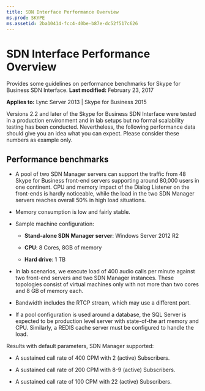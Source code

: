 ```yaml
---
title: SDN Interface Performance Overview
ms.prod: SKYPE
ms.assetid: 2ba10414-fcc4-40be-b87e-dc52f517c626
---
```



# SDN Interface Performance Overview
Provides some guidelines on performance benchmarks for Skype for Business SDN Interface.
 **Last modified:** February 23, 2017
  
    
    

**Applies to:** Lync Server 2013 | Skype for Business 2015
 
Versions 2.2 and later of the Skype for Business SDN Interface were tested in a production environment and in lab setups but no formal scalability testing has been conducted. Nevertheless, the following performance data should give you an idea what you can expect. Please consider these numbers as example only.
  
    
    


## Performance benchmarks


- A pool of two SDN Manager servers can support the traffic from 48 Skype for Business front-end servers supporting around 80,000 users in one continent. CPU and memory impact of the Dialog Listener on the front-ends is hardly noticeable, while the load in the two SDN Manager servers reaches overall 50% in high load situations.
    
  
- Memory consumption is low and fairly stable.
    
  
- Sample machine configuration:
    
  - **Stand-alone SDN Manager server**: Windows Server 2012 R2
    
  
  - **CPU**: 8 Cores, 8GB of memory
    
  
  - **Hard drive**: 1 TB
    
  
- In lab scenarios, we execute load of 400 audio calls per minute against two front-end servers and two SDN Manager instances. These topologies consist of virtual machines only with not more than two cores and 8 GB of memory each.
    
  
- Bandwidth includes the RTCP stream, which may use a different port.
    
  
- If a pool configuration is used around a database, the SQL Server is expected to be production level server with state-of-the art memory and CPU. Similarly, a REDIS cache server must be configured to handle the load.
    
  
Results with default parameters, SDN Manager supported: 
  
    
    

- A sustained call rate of 400 CPM with 2 (active) Subscribers.
    
  
- A sustained call rate of 200 CPM with 8-9 (active) Subscribers.
    
  
- A sustained call rate of 100 CPM with 22 (active) Subscribers.
    
  

